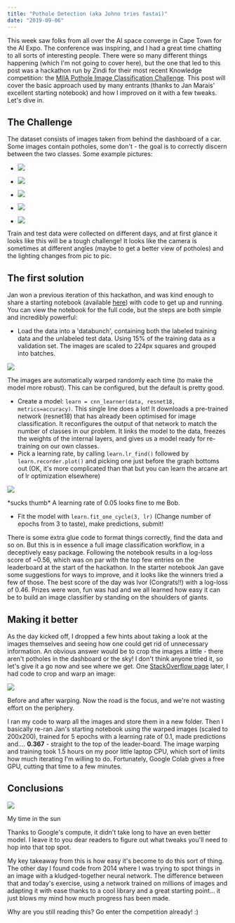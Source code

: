 ```yaml
---
title: "Pothole Detection (aka Johno tries fastai)"
date: "2019-09-06"
---
```


This week saw folks from all over the AI space converge in Cape Town for the AI Expo. The conference was inspiring, and I had a great time chatting to all sorts of interesting people. There were so many different things happening (which I'm not going to cover here), but the one that led to this post was a hackathon run by Zindi for their most recent Knowledge competition: the [MIIA Pothole Image Classification Challenge](https://zindi.africa/competitions/miia-pothole-image-classification-challenge). This post will cover the basic approach used by many entrants (thanks to Jan Marais' excellent starting notebook) and how I improved on it with a few tweaks. Let's dive in.

## The Challenge

The dataset consists of images taken from behind the dashboard of a car. Some images contain potholes, some don't - the goal is to correctly discern between the two classes. Some example pictures:

- ![](../images/wordpress_export/2019/09/afgodmvdulkmncm.jpg?w=800)
    
- ![](../images/wordpress_export/2019/09/afihpmcypxahscw.jpg?w=800)
    
- ![](../images/wordpress_export/2019/09/afwgvfetkbovxyw.jpg?w=800)
    
- ![](../images/wordpress_export/2019/09/agagvuntihgxtfg.jpg?w=800)
    
- ![](../images/wordpress_export/2019/09/aggttmhdaqmxmii.jpg?w=800)
    

Train and test data were collected on different days, and at first glance it looks like this will be a tough challenge! It looks like the camera is sometimes at different angles (maybe to get a better view of potholes) and the lighting changes from pic to pic.

## The first solution

Jan won a previous iteration of this hackathon, and was kind enough to share a starting notebook (available [here](https://github.com/cortexlogic/PotHoleDetection)) with code to get up and running. You can view the notebook for the full code, but the steps are both simple and incredibly powerful:

- Load the data into a 'databunch', containing both the labeled training data and the unlabeled test data. Using 15% of the training data as a validation set. The images are scaled to 224px squares and grouped into batches.

![](../images/wordpress_export/2019/09/screenshot-from-2019-09-06-09-49-31.png?w=934)

The images are automatically warped randomly each time (to make the model more robust). This can be configured, but the default is pretty good.

- Create a model: `learn = cnn_learner(data, resnet18, metrics=accuracy)`. This single line does a lot! It downloads a pre-trained network (resnet18) that has already been optimised for image classification. It reconfigures the output of that network to match the number of classes in our problem. It links the model to the data, freezes the weights of the internal layers, and gives us a model ready for re-training on our own classes.
- Pick a learning rate, by calling `learn.lr_find()` followed by `learn.recorder.plot()` and picking one just before the graph bottoms out (OK, it's more complicated than that but you can learn the arcane art of lr optimization elsewhere)

![](../images/wordpress_export/2019/09/screenshot-from-2019-09-06-09-55-21.png?w=417)

\*sucks thumb\* A learning rate of 0.05 looks fine to me Bob.

- Fit the model with `learn.fit_one_cycle(3, lr)` (Change number of epochs from 3 to taste), make predictions, submit!

There is some extra glue code to format things correctly, find the data and so on. But this is in essence a full image classification workflow, in a deceptively easy package. Following the notebook results in a log-loss score of ~0.56, which was on par with the top few entries on the leaderboard at the start of the hackathon. In the starter notebook Jan gave some suggestions for ways to improve, and it looks like the winners tried a few of those. The best score of the day was Ivor (Congrats!!) with a log-loss of 0.46. Prizes were won, fun was had and we all learned how easy it can be to build an image classifier by standing on the shoulders of giants.

## Making it better

As the day kicked off, I dropped a few hints about taking a look at the images themselves and seeing how one could get rid of unnecessary information. An obvious answer would be to crop the images a little - there aren't potholes in the dashboard or the sky! I don't think anyone tried it, so let's give it a go now and see where we get. One [StackOverflow page](https://stackoverflow.com/questions/14177744/how-does-perspective-transformation-work-in-pil/14178717) later, I had code to crop and warp an image:

![](../images/wordpress_export/2019/09/warped.png?w=1024)

Before and after warping. Now the road is the focus, and we're not wasting effort on the periphery.

I ran my code to warp all the images and store them in a new folder. Then I basically re-ran Jan's starting notebook using the warped images (scaled to 200x200), trained for 5 epochs with a learning rate of 0.1, made predictions and.... **0.367** \- straight to the top of the leader-board. The image warping and training took 1.5 hours on my poor little laptop CPU, which sort of limits how much iterating I'm willing to do. Fortunately, Google Colab gives a free GPU, cutting that time to a few minutes.

## Conclusions

![](../images/wordpress_export/2019/09/screenshot-from-2019-09-06-10-25-22.png?w=1024)

My time in the sun

Thanks to Google's compute, it didn't take long to have an even better model. I leave it to you dear readers to figure out what tweaks you'll need to hop into that top spot.

My key takeaway from this is how easy it's become to do this sort of thing. The other day I found code from 2014 where I was trying to spot things in an image with a kludged-together neural network. The difference between that and today's exercise, using a network trained on millions of images and adapting it with ease thanks to a cool library and a great starting point... it just blows my mind how much progress has been made.

Why are you still reading this? Go enter the competition already! :)
